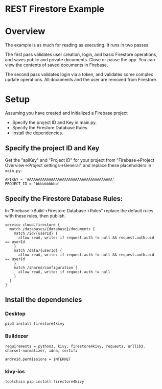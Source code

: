 REST Firestore Example
=======================

# Overview

The example is as much for reading as executing. It runs in two passes.

The first pass validates user creation, login, and basic Firestore operations, and saves public and private documents. Close or pause the app. You can view the contents of saved documents in Firebase.

The second pass validates login via a token, and validates some complex update operations. All documents and the user are removed from Firestore.

# Setup

Assuming you have created and initialized a Firebase project 
 - Specify the project ID and Key in main.py.
 - Specify the Firestore Database Rules.
 - Install the dependencies.

## Specify the project ID and Key

Get the "apiKey" and "Project ID" for your project from "Firebase->Project Overview->Project settings->General" and replace these placeholders in `main.py`:
```
APIKEY = 'AAAAAAAAAAAAAAAAAAAAAAAAAAAAAAAAAAAAAAA'
PROJECT_ID = 'bbbbbbbbbb'
```

## Specify the Firestore Database Rules:

In "Firebase->Build->Firestore Database->Rules" replace the default rules with these rules, then publish.

```
service cloud.firestore {
  match /databases/{database}/documents {
    match /id/{userId} {
      allow read, write: if request.auth != null && request.auth.uid == userId
    }
    match /data/{userId} {
      allow read, write: if request.auth != null && request.auth.uid == userId
    }
    match /shared/configuration {
      allow read, write: if request.auth != null
    }
  }
}
```

## Install the dependencies

### Desktop 

```
pip3 install firestore4kivy
```

### Buildozer 

```
requirements = python3, kivy, firestore4kivy, requests, urllib3, charset-normalizer, idna, certifi

android.permissions = INTERNET
```

### kivy-ios

```
toolchain pip install firestore4kivy
```

